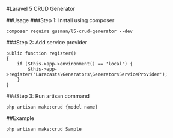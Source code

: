 #Laravel 5 CRUD Generator

##Usage
###Step 1: Install using composer
```
composer require gusman/l5-crud-generator --dev
```
###Step 2: Add service provider
```
public function register()
{
	if ($this->app->environment() == 'local') {
		$this->app->register('Laracasts\Generators\GeneratorsServiceProvider');
	}
}
```
###Step 3: Run artisan command
```
php artisan make:crud {model name}
```
##Example
```
php artisan make:crud Sample
```